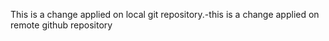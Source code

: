 This is a change applied on local git repository.-this is a change applied on remote github repository
